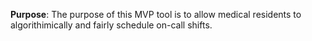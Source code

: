 **Purpose**:
The purpose of this MVP tool is to allow medical residents to algorithimically and fairly schedule on-call shifts. 
